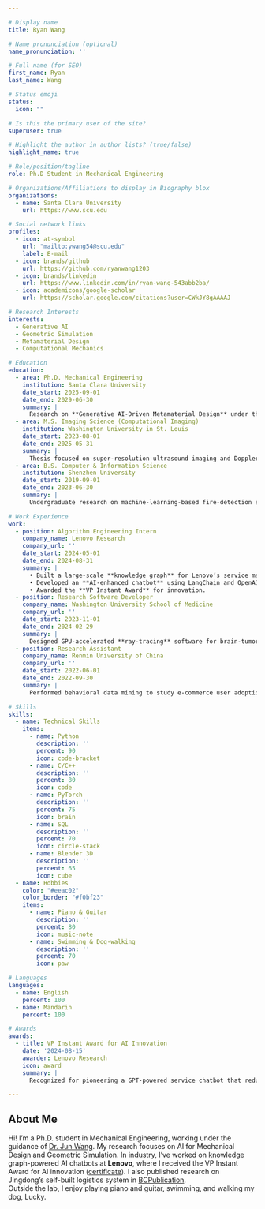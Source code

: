 ```yaml
---

# Display name
title: Ryan Wang

# Name pronunciation (optional)
name_pronunciation: ''

# Full name (for SEO)
first_name: Ryan
last_name: Wang

# Status emoji
status:
  icon: ""

# Is this the primary user of the site?
superuser: true

# Highlight the author in author lists? (true/false)
highlight_name: true

# Role/position/tagline
role: Ph.D Student in Mechanical Engineering

# Organizations/Affiliations to display in Biography blox
organizations:
  - name: Santa Clara University
    url: https://www.scu.edu

# Social network links
profiles:
  - icon: at-symbol
    url: "mailto:ywang54@scu.edu"
    label: E‑mail
  - icon: brands/github
    url: https://github.com/ryanwang1203
  - icon: brands/linkedin
    url: https://www.linkedin.com/in/ryan-wang-543abb2ba/
  - icon: academicons/google-scholar
    url: https://scholar.google.com/citations?user=CWkJY8gAAAAJ

# Research Interests
interests:
  - Generative AI
  - Geometric Simulation
  - Metamaterial Design
  - Computational Mechanics

# Education
education:
  - area: Ph.D. Mechanical Engineering
    institution: Santa Clara University
    date_start: 2025-09-01
    date_end: 2029-06-30
    summary: |
      Research on **Generative AI‑Driven Metamaterial Design** under the supervision of [Dr. Jun Wang](https://www.scu.edu/engineering/faculty/wang-jun/).
  - area: M.S. Imaging Science (Computational Imaging)
    institution: Washington University in St. Louis
    date_start: 2023-08-01
    date_end: 2025-05-31
    summary: |
      Thesis focused on super‑resolution ultrasound imaging and Doppler OCT for early Alzheimer’s detection.
  - area: B.S. Computer & Information Science
    institution: Shenzhen University
    date_start: 2019-09-01
    date_end: 2023-06-30
    summary: |
      Undergraduate research on machine‑learning‑based fire‑detection systems for subway safety.

# Work Experience
work:
  - position: Algorithm Engineering Intern
    company_name: Lenovo Research
    company_url: ''
    date_start: 2024-05-01
    date_end: 2024-08-31
    summary: |
      • Built a large‑scale **knowledge graph** for Lenovo’s service manuals.  
      • Developed an **AI‑enhanced chatbot** using LangChain and OpenAI APIs.  
      • Awarded the **VP Instant Award** for innovation.
  - position: Research Software Developer
    company_name: Washington University School of Medicine
    company_url: ''
    date_start: 2023-11-01
    date_end: 2024-02-29
    summary: |
      Designed GPU‑accelerated **ray‑tracing** software for brain‑tumor detection in OCT images.
  - position: Research Assistant
    company_name: Renmin University of China
    company_url: ''
    date_start: 2022-06-01
    date_end: 2022-09-30
    summary: |
      Performed behavioral data mining to study e‑commerce user adoption patterns.

# Skills
skills:
  - name: Technical Skills
    items:
      - name: Python
        description: ''
        percent: 90
        icon: code-bracket
      - name: C/C++
        description: ''
        percent: 80
        icon: code
      - name: PyTorch
        description: ''
        percent: 75
        icon: brain
      - name: SQL
        description: ''
        percent: 70
        icon: circle-stack
      - name: Blender 3D
        description: ''
        percent: 65
        icon: cube
  - name: Hobbies
    color: "#eeac02"
    color_border: "#f0bf23"
    items:
      - name: Piano & Guitar
        description: ''
        percent: 80
        icon: music-note
      - name: Swimming & Dog-walking
        description: ''
        percent: 70
        icon: paw

# Languages
languages:
  - name: English
    percent: 100
  - name: Mandarin
    percent: 100

# Awards
awards:
  - title: VP Instant Award for AI Innovation
    date: '2024-08-15'
    awarder: Lenovo Research
    icon: award
    summary: |
      Recognized for pioneering a GPT‑powered service chatbot that reduced issue‑resolution time by **35 %**.

---
```


## About Me

Hi! I’m a Ph.D. student in Mechanical Engineering, working under the guidance of <a href="https://www.scu.edu/engineering/faculty/wang-jun/">Dr. Jun Wang</a>. My research focuses on AI for Mechanical Design and Geometric Simulation.
In industry, I’ve worked on knowledge graph-powered AI chatbots at <strong>Lenovo</strong>, where I received the VP Instant Award for AI innovation 
      (<a href="/files/VPaward.pdf">certificate</a>). I also published research on Jingdong’s self-built logistics system in 
      <a href="https://bcpublication.org/index.php/BM/article/view/3751">BCPublication</a>.  
Outside the lab, I enjoy playing piano and guitar, swimming, and walking my dog, Lucky.
